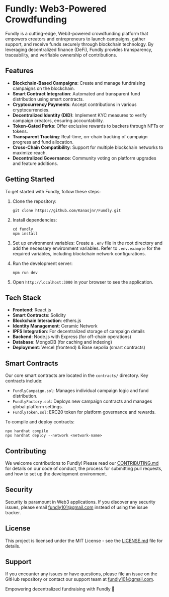 # Fundly: Web3-Powered Crowdfunding


Fundly is a cutting-edge, Web3-powered crowdfunding platform that empowers creators and entrepreneurs to launch campaigns, gather support, and receive funds securely through blockchain technology. By leveraging decentralized finance (DeFi), Fundly provides transparency, traceability, and verifiable ownership of contributions.

## Features

- **Blockchain-Based Campaigns**: Create and manage fundraising campaigns on the blockchain.
- **Smart Contract Integration**: Automated and transparent fund distribution using smart contracts.
- **Cryptocurrency Payments**: Accept contributions in various cryptocurrencies.
- **Decentralized Identity (DID)**: Implement KYC measures to verify campaign creators, ensuring accountability.
- **Token-Gated Perks**: Offer exclusive rewards to backers through NFTs or tokens.
- **Transparent Tracking**: Real-time, on-chain tracking of campaign progress and fund allocation.
- **Cross-Chain Compatibility**: Support for multiple blockchain networks to maximize reach.
- **Decentralized Governance**: Community voting on platform upgrades and feature additions.

## Getting Started

To get started with Fundly, follow these steps:

1. Clone the repository:
   ```
   git clone https://github.com/Kanasjnr/Fundly.git
   ```

2. Install dependencies:
   ```
   cd fundly
   npm install
   ```

3. Set up environment variables:
   Create a `.env` file in the root directory and add the necessary environment variables. Refer to `.env.example` for the required variables, including blockchain network configurations.

4. Run the development server:
   ```
   npm run dev
   ```

5. Open `http://localhost:3000` in your browser to see the application.

## Tech Stack

- **Frontend**: React.js 
- **Smart Contracts**: Solidity
- **Blockchain Interaction**: ethers.js
- **Identity Management**: Ceramic Network
- **IPFS Integration**: For decentralized storage of campaign details
- **Backend**: Node.js with Express (for off-chain operations)
- **Database**: MongoDB (for caching and indexing)
- **Deployment**: Vercel (frontend) & Base sepolia (smart contracts)

## Smart Contracts

Our core smart contracts are located in the `contracts/` directory. Key contracts include:

- `FundlyCampaign.sol`: Manages individual campaign logic and fund distribution.
- `FundlyFactory.sol`: Deploys new campaign contracts and manages global platform settings.
- `FundlyToken.sol`: ERC20 token for platform governance and rewards.

To compile and deploy contracts:

```
npx hardhat compile
npx hardhat deploy --network <network-name>
```

## Contributing

We welcome contributions to Fundly! Please read our [CONTRIBUTING.md](CONTRIBUTING.md) for details on our code of conduct, the process for submitting pull requests, and how to set up the development environment.

## Security

Security is paramount in Web3 applications. If you discover any security issues, please email fundly101@gmail.com instead of using the issue tracker.

## License

This project is licensed under the MIT License - see the [LICENSE.md](LICENSE.md) file for details.

## Support

If you encounter any issues or have questions, please file an issue on the GitHub repository or contact our support team at fundly101@gmail.com.



Empowering decentralized fundraising with Fundly 🚀